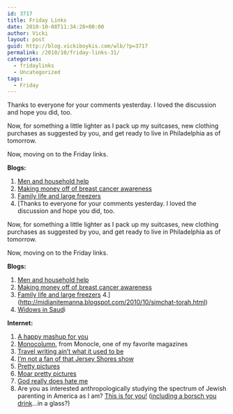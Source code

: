 ```yaml
---
id: 3717
title: Friday Links
date: 2010-10-08T11:34:28+00:00
author: Vicki
layout: post
guid: http://blog.vickiboykis.com/wlb/?p=3717
permalink: /2010/10/friday-links-31/
categories:
  - fridaylinks
  - Uncategorized
tags:
  - Friday
---
```

Thanks to everyone for your comments yesterday. I loved the discussion and hope you did, too.

Now, for something a little lighter as I pack up my suitcases, new clothing purchases as suggested by you, and get ready to live in Philadelphia as of tomorrow.



Now, moving on to the Friday links.

**Blogs:**

  1. [Men and household help](http://www.feministe.us/blog/archives/2010/08/03/lucky-lady/)
  2. [Making money off of breast cancer awareness](http://thecynicalgirl.com/the-monetization-of-breast-cancer-awareness/)
  3. [Family life and large freezers](http://www.howtomarryabulgarian.com/2010/10/family-life-and-large-freezers.html)
  4. [Thanks to everyone for your comments yesterday. I loved the discussion and hope you did, too.

Now, for something a little lighter as I pack up my suitcases, new clothing purchases as suggested by you, and get ready to live in Philadelphia as of tomorrow.



Now, moving on to the Friday links.

**Blogs:**

  1. [Men and household help](http://www.feministe.us/blog/archives/2010/08/03/lucky-lady/)
  2. [Making money off of breast cancer awareness](http://thecynicalgirl.com/the-monetization-of-breast-cancer-awareness/)
  3. [Family life and large freezers](http://www.howtomarryabulgarian.com/2010/10/family-life-and-large-freezers.html)
  4.](http://midianitemanna.blogspot.com/2010/10/simchat-torah.html) 
  5. [Widows in Saud](http://susiesbigadventure.blogspot.com/2010/10/update-at-long-last-widow-leaves-saudi.html)i

**Internet:**

  1.  [A happy mashup for you](http://soundcloud.com/dj-dain/dont-worry-im-yours-mashup)
  2. [Monocolumn](http://www.monocle.com/monocolumn/), from Monocle, one of my favorite magazines
  3. [Travel writing ain&#8217;t what it used to be](http://www.foreignpolicy.com/articles/2010/10/05/travel_writing_ain_t_what_it_used_to_be)
  4. [I&#8217;m not a fan of that Jersey Shores show](http://jezebel.com/5654020/im-not-a-fan-of-that-jersey-shores-show)
  5. [Pretty pictures](http://community.livejournal.com/everyday_i_show/85173.html)
  6. [Moar pretty pictures](http://blogs.denverpost.com/captured/2010/07/26/captured-america-in-color-from-1939-1943/)
  7. [God really does hate me](http://gawker.com/5658437/a-russian-version-of-jersey-shore-will-actually-be-on-tv)
  8. Are you as interested anthropologically studying the spectrum of Jewish parenting in America as I am? [This is for you!](http://kveller.com/) ([including a borsch you drink](http://kveller.com/activities/food/bronx-borscht.shtml)&#8230;in a glass?)